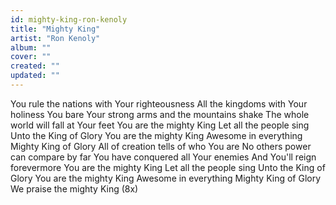 ```yaml
---
id: mighty-king-ron-kenoly
title: "Mighty King"
artist: "Ron Kenoly"
album: ""
cover: ""
created: ""
updated: ""
---
```


You rule the nations with Your righteousness
All the kingdoms with Your holiness
You bare Your strong arms and the mountains shake
The whole world will fall at Your feet
You are the mighty King
Let all the people sing
Unto the King of Glory
You are the mighty King
Awesome in everything
Mighty King of Glory
All of creation tells of who You are
No others power can compare by far
You have conquered all Your enemies
And You'll reign forevermore
You are the mighty King
Let all the people sing
Unto the King of Glory
You are the mighty King
Awesome in everything
Mighty King of Glory
We praise the mighty King (8x)